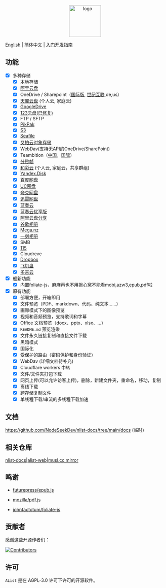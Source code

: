 <div align="center">
  <img width="100px" alt="logo" src="https://cdn.jsdelivr.net/gh/NodeSeekDev/alist@main/images/logo.svg"/>
</div>

[English](./README.md) | 简体中文 | [入门开发指南](./START.md)

## 功能

- [x] 多种存储
    - [x] 本地存储
    - [x] [阿里云盘](https://www.alipan.com/)
    - [x] OneDrive / Sharepoint（[国际版](https://www.office.com/), [世纪互联](https://portal.partner.microsoftonline.cn),de,us）
    - [x] [天翼云盘](https://cloud.189.cn) (个人云, 家庭云)
    - [x] [GoogleDrive](https://drive.google.com/)
    - [x] [123云盘(已修复)](https://www.123pan.com/)
    - [x] FTP / SFTP
    - [x] [PikPak](https://www.mypikpak.com/)
    - [x] [S3](https://aws.amazon.com/cn/s3/)
    - [x] [Seafile](https://seafile.com/)
    - [x] [又拍云对象存储](https://www.upyun.com/products/file-storage)
    - [x] WebDav(支持无API的OneDrive/SharePoint)
    - [x] Teambition（[中国](https://www.teambition.com/ )，[国际](https://us.teambition.com/ )）
    - [x] [分秒帧](https://www.mediatrack.cn/)
    - [x] [和彩云](https://yun.139.com/) (个人云, 家庭云，共享群组)
    - [x] [Yandex.Disk](https://disk.yandex.com/)
    - [x] [百度网盘](http://pan.baidu.com/)
    - [x] [UC网盘](https://drive.uc.cn)
    - [x] [夸克网盘](https://pan.quark.cn)
    - [x] [迅雷网盘](https://pan.xunlei.com)
    - [x] [蓝奏云](https://www.lanzou.com/)
    - [x] [蓝奏云优享版](https://www.ilanzou.com/)
    - [x] [阿里云盘分享](https://www.alipan.com/)
    - [x] [谷歌相册](https://photos.google.com/)
    - [x] [Mega.nz](https://mega.nz)
    - [x] [一刻相册](https://photo.baidu.com/)
    - [x] SMB
    - [x] [115](https://115.com/)
    - [X] Cloudreve
    - [x] [Dropbox](https://www.dropbox.com/)
    - [x] [飞机盘](https://www.feijipan.com/)
    - [x] [多吉云](https://www.dogecloud.com/product/oss)
- [x] 船新功能
    - [x] 内置foliate-js，麻麻再也不用担心窝不能看mobi,azw3,epub,pdf啦
- [x] 原有功能
    - [x] 部署方便，开箱即用
    - [x] 文件预览（PDF、markdown、代码、纯文本……）
    - [x] 画廊模式下的图像预览
    - [x] 视频和音频预览，支持歌词和字幕
    - [x] Office 文档预览（docx、pptx、xlsx、...）
    - [x] `README.md` 预览渲染
    - [x] 文件永久链接复制和直接文件下载
    - [x] 黑暗模式
    - [x] 国际化
    - [x] 受保护的路由（密码保护和身份验证）
    - [x] WebDav (详细文档待补充)
    - [x] Cloudflare workers 中转
    - [x] 文件/文件夹打包下载
    - [x] 网页上传(可以允许访客上传)，删除，新建文件夹，重命名，移动，复制
    - [x] 离线下载
    - [x] 跨存储复制文件
    - [x] 单线程下载/串流的多线程下载加速

## 文档

<https://github.com/NodeSeekDev/nlist-docs/tree/main/docs> (临时)

## 相关仓库

[nlist-docs](https://github.com/NodeSeekDev/nlist-docs)|[alist-web](https://github.com/friedHDD/alist-web)|[musl.cc mirror](https://github.com/OpenListTeam/musl-compilers)

## 鸣谢

- [futurepress/epub.js](https://github.com/futurepress/epub.js/)

- [mozilla/pdf.js](https://github.com/mozilla/pdf.js/)

- [johnfactotum/foliate-js](https://github.com/johnfactotum/foliate-js)

## 贡献者

感谢这些开源作者们：

[![Contributors](https://contrib.rocks/image?repo=NodeSeekDev/alist)](https://github.com/NodeSeekDev/alist/graphs/contributors)

## 许可

`AList` 是在 AGPL-3.0 许可下许可的开源软件。
